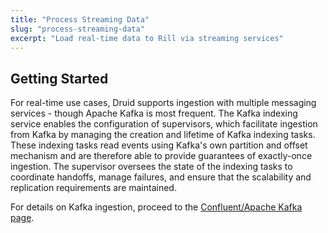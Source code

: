 ```yaml
---
title: "Process Streaming Data"
slug: "process-streaming-data"
excerpt: "Load real-time data to Rill via streaming services"
---
```

## Getting Started

For real-time use cases, Druid supports ingestion with multiple messaging services - though Apache Kafka is most frequent. The Kafka indexing service enables the configuration of supervisors, which facilitate ingestion from Kafka by managing the creation and lifetime of Kafka indexing tasks. These indexing tasks read events using Kafka's own partition and offset mechanism and are therefore able to provide guarantees of exactly-once ingestion. The supervisor oversees the state of the indexing tasks to coordinate handoffs, manage failures, and ensure that the scalability and replication requirements are maintained.

For details on Kafka ingestion, proceed to the [Confluent/Apache Kafka page](/tutorial-kafka-ingestion).